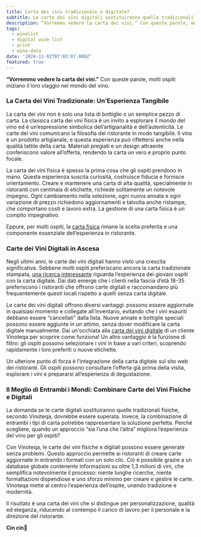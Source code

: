 ```yaml
---
title: Carta dei vini tradizionale o digitale?
subtitle: Le carte dei vini digitali sostituiranno quelle tradizionali?
description: “Vorremmo vedere la carta dei vini.” Con queste parole, molti ospiti iniziano il loro viaggio nel mondo del vino.
tags:
  - winelist
  - digital wine list
  - print
  - wine-data
date: '2024-11-02T07:03:07.000Z'
featured: true
---
```


**“Vorremmo vedere la carta dei vini.”** Con queste parole, molti ospiti iniziano il loro viaggio nel mondo del vino.

### La Carta dei Vini Tradizionale: Un’Esperienza Tangibile

La carta dei vini non è solo una lista di bottiglie o un semplice pezzo di carta. La classica carta dei vini fisica è un invito a esplorare il mondo del vino ed è un’espressione simbolica dell’artigianalità e dell’autenticità. Le carte dei vini comunicano la filosofia del ristorante in modo tangibile. Il vino è un prodotto artigianale, e questa esperienza può riflettersi anche nella qualità tattile della carta. Materiali pregiati e un design attraente conferiscono valore all’offerta, rendendo la carta un vero e proprio punto focale.

La carta dei vini fisica è spesso la prima cosa che gli ospiti prendono in mano. Questa esperienza suscita curiosità, costruisce fiducia e fornisce orientamento. Creare e mantenere una carta di alta qualità, specialmente in ristoranti con centinaia di etichette, richiede solitamente un notevole impegno. Ogni cambiamento nella selezione, ogni nuova annata e ogni variazione di prezzo richiedono aggiornamenti e talvolta anche ristampe, che comportano costi e lavoro extra. La gestione di una carta fisica è un compito impegnativo.

Eppure, per molti ospiti, la [carta fisica](https://www.vinoteqa.com/it/blog/winelist/winelist-beginner-guide) rimane la scelta preferita e una componente essenziale dell’esperienza in ristorante.

### Carte dei Vini Digitali in Ascesa

Negli ultimi anni, le carte dei vini digitali hanno visto una crescita significativa. Sebbene molti ospiti preferiscano ancora la carta tradizionale stampata, [una ricerca interessante](https://www.researchgate.net/publication/374264208_THE_PERCEPTIONS_OF_WINE_CONSUMERS_REGARDING_THE_USE_OF_DIGITAL_WINE_LISTS_IN_DIGITALLY_ORIENTED_RESTAURANTS) riguarda l’esperienza dei giovani ospiti con la carta digitale. Dai dati emerge che i clienti nella fascia d’età 18-35 preferiscono i ristoranti che offrono carte digitali e raccomandano più frequentemente questi locali rispetto a quelli senza carta digitale.

Le carte dei vini digitali offrono diversi vantaggi: possono essere aggiornate in qualsiasi momento e collegate all’inventario, evitando che i vini esauriti debbano essere “cancellati” dalla lista. Nuove annate e bottiglie speciali possono essere aggiunte in un attimo, senza dover modificare la carta digitale manualmente. Dai un'occhiata alla [carta dei vini digitale](https://app.vinoteqa.com/carte/01j8wppt3dhrsegemn0qt9xjsr) di un cliente Vinoteqa per scoprire come funziona! Un altro vantaggio è la funzione di filtro: gli ospiti possono selezionare i vini in base a vari criteri, scoprendo rapidamente i loro preferiti o nuove etichette.

Un ulteriore punto di forza è l’integrazione della carta digitale sul sito web dei ristoranti. Gli ospiti possono consultare l’offerta già prima della visita, esplorare i vini e prepararsi all’esperienza di degustazione.

### Il Meglio di Entrambi i Mondi: Combinare Carte dei Vini Fisiche e Digitali

La domanda se le carte digitali sostituiranno quelle tradizionali fisiche, secondo Vinoteqa, dovrebbe essere superata. Invece, la combinazione di entrambi i tipi di carta potrebbe rappresentare la soluzione perfetta. Perché scegliere, quando un approccio “sia l’una che l’altra” migliora l’esperienza del vino per gli ospiti?

Con Vinoteqa, le carte dei vini fisiche e digitali possono essere generate senza problemi. Questo approccio permette ai ristoranti di creare carte aggiornate in entrambi i formati con un solo clic. Ciò è possibile grazie a un database globale contenente informazioni su oltre 1,3 milioni di vini, che semplifica notevolmente il processo: niente lunghe ricerche, niente formattazioni dispendiose e uno sforzo minimo per creare e gestire le carte. Vinoteqa mette al centro l’esperienza dell’ospite, unendo tradizione e modernità.

Il risultato è una carta dei vini che si distingue per personalizzazione, qualità ed eleganza, riducendo al contempo il carico di lavoro per il personale e la direzione del ristorante.

**Cin cin🍷**
